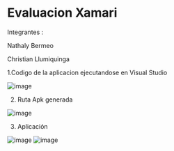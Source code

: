 # Evaluacion Xamari

Integrantes :

Nathaly Bermeo

Christian Llumiquinga

1.Codigo de la aplicacion ejecutandose en Visual Studio

![image](https://user-images.githubusercontent.com/66235614/150618036-50a0645f-3bfe-4866-9723-03336602e045.png)

2. Ruta Apk generada 

![image](https://user-images.githubusercontent.com/66235614/150618287-4824b314-3a57-4ac5-a687-c8f4f240f42a.png)


3. Aplicación 

![image](https://user-images.githubusercontent.com/66235614/150618438-e7669b1e-66d1-4263-b282-d14afdbfc7b6.png)
![image](https://user-images.githubusercontent.com/66235614/150618141-cb9c6abe-e32a-4d20-90ef-cee87c9b23a5.png)


